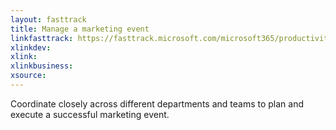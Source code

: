 ```yaml
---
layout: fasttrack
title: Manage a marketing event
linkfasttrack: https://fasttrack.microsoft.com/microsoft365/productivitylibrary/Manage-a-marketing-event 
xlinkdev: 
xlink: 
xlinkbusiness: 
xsource: 
---
```

Coordinate closely across different departments and teams to plan and execute a successful marketing event.